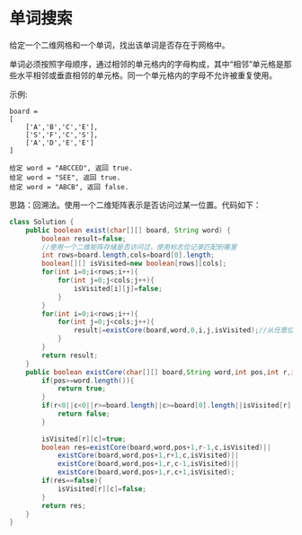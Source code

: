 #  单词搜索
给定一个二维网格和一个单词，找出该单词是否存在于网格中。

单词必须按照字母顺序，通过相邻的单元格内的字母构成，其中“相邻”单元格是那些水平相邻或垂直相邻的单元格。同一个单元格内的字母不允许被重复使用。

示例:

    board =
    [
        ['A','B','C','E'],
        ['S','F','C','S'],
        ['A','D','E','E']
    ]

    给定 word = "ABCCED", 返回 true.
    给定 word = "SEE", 返回 true.
    给定 word = "ABCB", 返回 false.  

思路：回溯法。使用一个二维矩阵表示是否访问过某一位置。代码如下：  
```java
class Solution {
    public boolean exist(char[][] board, String word) {
        boolean result=false;
        //使用一个二维矩阵存储是否访问过，使用标志位记录匹配到哪里
        int rows=board.length,cols=board[0].length;
        boolean[][] isVisited=new boolean[rows][cols];
        for(int i=0;i<rows;i++){
            for(int j=0;j<cols;j++){
                isVisited[i][j]=false;
            }
        }
        for(int i=0;i<rows;i++){
            for(int j=0;j<cols;j++){
                result|=existCore(board,word,0,i,j,isVisited);//从任意位置开始匹配
            }
        }
        return result;
    }
    public boolean existCore(char[][] board,String word,int pos,int r,int c,boolean[][] isVisited){
        if(pos>=word.length()){
            return true;
        }
        if(r<0||c<0||r>=board.length||c>=board[0].length||isVisited[r][c]==true||board[r][c]!=word.charAt(pos)){
            return false;
        }
        
        isVisited[r][c]=true;
        boolean res=existCore(board,word,pos+1,r-1,c,isVisited)||
            existCore(board,word,pos+1,r+1,c,isVisited)||
            existCore(board,word,pos+1,r,c-1,isVisited)||
            existCore(board,word,pos+1,r,c+1,isVisited);
        if(res==false){
            isVisited[r][c]=false;
        }
        return res;
    }
}
```